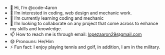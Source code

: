 - 👋 Hi, I’m @code-4aron
- 👀 I’m interested in coding, web design and mechanic work.
- 🌱 I’m currently learning coding and mechanic
- 💞️ I’m looking to collaborate on any project that come across to enhance my skills and knowledge.
- 📫 How to reach me is through email: lopezaaron29@gmail.com
- 😄 Pronouns: He/Him
- ⚡ Fun fact: I enjoy playing tennis and golf, in addition, I am in the military.

<!---
code-4aron/code-4aron is a ✨ special ✨ repository because its `README.md` (this file) appears on your GitHub profile.
You can click the Preview link to take a look at your changes.
--->
